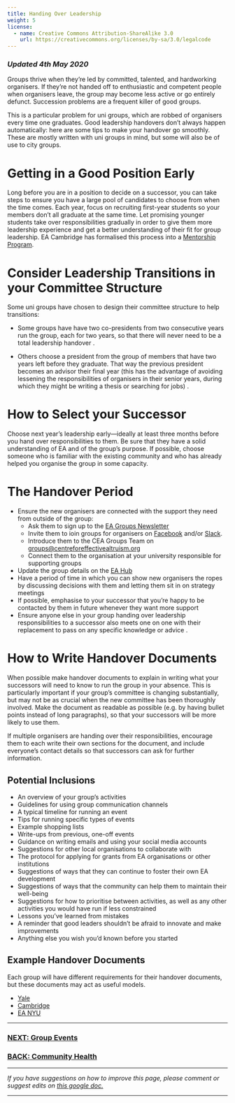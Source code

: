 ```yaml
---
title: Handing Over Leadership
weight: 5
license:
  - name: Creative Commons Attribution-ShareAlike 3.0
    url: https://creativecommons.org/licenses/by-sa/3.0/legalcode
---
```

### _Updated 4th May 2020_

Groups thrive when they’re led by committed, talented, and hardworking organisers. If they’re not handed off to enthusiastic and competent people when organisers leave, the group may become less active or go entirely defunct. Succession problems are a frequent killer of good groups. 

This is a particular problem for uni groups, which are robbed of organisers every time one graduates. Good leadership handovers don’t always happen automatically: here are some tips to make your handover go smoothly. These are mostly written with uni groups in mind, but some will also be of use to city groups.  

# Getting in a Good Position Early

Long before you are in a position to decide on a successor, you can take steps to ensure you have a large pool of candidates to choose from when the time comes. Each year, focus on recruiting first-year students so your members don’t all graduate at the same time. Let promising younger students take over responsibilities gradually in order to give them more leadership experience and get a better understanding of their fit for group leadership. EA Cambridge has formalised this process into a <a target="_blank" href="https://docs.google.com/document/d/1MZd5PLpGWC-jnCNqrnlRVetruE7fOkVRjfrRX7885gg/edit?usp=sharing">Mentorship Program</a>.

# Consider Leadership Transitions in your Committee Structure

Some uni groups have chosen to design their committee structure to help transitions: 
 
* Some groups have have two co-presidents from two consecutive years run the group, each for two years, so that there will never need to be a total leadership handover.

* Others choose a president from the group of members that have two years left before they graduate. That way the previous president becomes an advisor their final year (this has the advantage of avoiding lessening the responsibilities of organisers in their senior years, during which they might be writing a thesis or searching for jobs).

# How to Select your Successor 

Choose next year’s leadership early—ideally at least three months before you hand over responsibilities to them. Be sure that they have a solid understanding of EA and of the group’s purpose. If possible, choose someone who is familiar with the existing community and who has already helped you organise the group in some capacity. 

# The Handover Period

* Ensure the new organisers are connected with the support they need from outside of the group:
   * Ask them to sign up to the <a target="_blank" href="https://effectivealtruism.us8.list-manage.com/subscribe?u=52b028e7f799cca137ef74763&id=7d52b2f96c">EA Groups Newsletter</a>
   * Invite them to ioin groups for organisers on <a target="_blank" href="https://www.facebook.com/groups/956362287803174/">Facebook</a> and/or <a target="_blank" href="https://join.slack.com/t/eagroups/shared_invite/enQtMzA2NDQ1NzMxOTA3LThjOGNkZTU3NTc0OTc4NmY5YjFmNjRiZmI2ZGZiNTgyYzc1NjY2N2QwYzFmNmEzNjI3NTRkNDI0ZjcyNGM3Y2I">Slack</a>.
   * Introduce them to the CEA Groups Team on <a href="mailto:groups@centreforeffectivealtruism.org">groups@centreforeffectivealtruism.org</a>
   * Connect them to the organisation at your university responsible for supporting groups 
* Update the group details on the <a target="_blank" href="https://eahub.org/groups/">EA Hub</a>
* Have a period of time in which you can show new organisers the ropes by discussing decisions with them and letting them sit in on strategy meetings
* If possible, emphasise to your successor that you’re happy to be contacted by them in future whenever they want more support
* Ensure anyone else in your group handing over leadership responsibilities to a successor also meets one on one with their replacement to pass on any specific knowledge or advice.

# How to Write Handover Documents 

When possible make handover documents to explain in writing what your successors will need to know to run the group in your absence. This is particularly important if your group’s committee is changing substantially, but may not be as crucial when the new committee has been thoroughly involved. Make the document as readable as possible (e.g. by having bullet points instead of long paragraphs), so that your successors will be more likely to use them. 

If multiple organisers are handing over their responsibilities, encourage them to each write their own sections for the document, and include everyone’s contact details so that successors can ask for further information. 

## Potential Inclusions

* An overview of your group’s activities 
* Guidelines for using group communication channels
* A typical timeline for running an event 
* Tips for running specific types of events
* Example shopping lists
* Write-ups from previous, one-off events
* Guidance on writing emails and using your social media accounts 
* Suggestions for other local organisations to collaborate with 
* The protocol for applying for grants from EA organisations or other institutions 
* Suggestions of ways that they can continue to foster their own EA development
* Suggestions of ways that the community can help them to maintain their well-being 
* Suggestions for how to prioritise between activities, as well as any other activities you would have run if less constrained
* Lessons you’ve learned from mistakes
* A reminder that good leaders shouldn’t be afraid to innovate and make improvements
* Anything else you wish you’d known before you started

## Example Handover Documents 
Each group will have different requirements for their handover documents, but these documents may act as useful models. 

* <a target="_blank" href="https://drive.google.com/drive/folders/14eidDAiLQD3mT9Q1NQBe6rjauRb2WVDz?usp=sharing">Yale</a> 
* <a target="_blank" href="https://docs.google.com/document/d/1Zd3KNtH2laFCu7jDH2p4Q906NyE7TKRnFcBMGpcTM5c/edit?usp=sharing">Cambridge</a>
* <a target="_blank" href="https://drive.google.com/open?id=1o8VL5ogRFE2te0NHRzVdquYvTEATewIk">EA NYU</a>

<hr>

### [NEXT: Group Events](/events/)

### [BACK: Community Health](/tips/community-health/)

<hr>

_If you have suggestions on how to improve this page, please comment or suggest edits on_ <a target="_blank" href="https://docs.google.com/document/d/1pqC4GqCavwEftJ1Cmp_t6NPf4Nsm-maRzgUXDS_4DCE/edit?usp=sharing">_this google doc._</a>

<hr>
